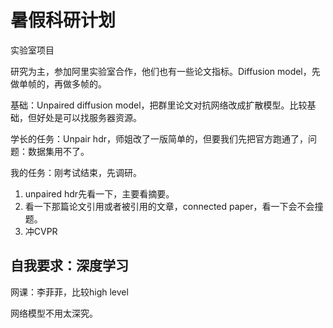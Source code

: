 # 暑假科研计划

实验室项目

研究为主，参加阿里实验室合作，他们也有一些论文指标。Diffusion model，先做单帧的，再做多帧的。

基础：Unpaired diffusion model，把群里论文对抗网络改成扩散模型。比较基础，但好处是可以找服务器资源。

学长的任务：Unpair hdr，师姐改了一版简单的，但要我们先把官方跑通了，问题：数据集用不了。

我的任务：刚考试结束，先调研。

1. unpaired hdr先看一下，主要看摘要。
2. 看一下那篇论文引用或者被引用的文章，connected paper，看一下会不会撞题。
3. 冲CVPR





## 自我要求：深度学习



网课：李菲菲，比较high level

网络模型不用太深究。